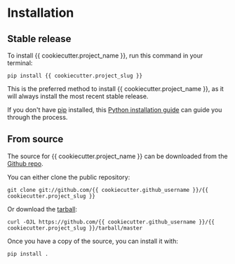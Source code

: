# Installation

## Stable release

To install {{ cookiecutter.project_name }}, run this command in your
terminal:

``` console
pip install {{ cookiecutter.project_slug }}
```

This is the preferred method to install {{ cookiecutter.project_name
}}, as it will always install the most recent stable release.

If you don't have [pip][] installed, this [Python installation guide][]
can guide you through the process.

## From source

The source for {{ cookiecutter.project_name }} can be downloaded from
the [Github repo][].

You can either clone the public repository:

``` console
git clone git://github.com/{{ cookiecutter.github_username }}/{{ cookiecutter.project_slug }}
```

Or download the [tarball][]:

``` console
curl -OJL https://github.com/{{ cookiecutter.github_username }}/{{ cookiecutter.project_slug }}/tarball/master
```

Once you have a copy of the source, you can install it with:

``` console
pip install .
```

  [pip]: https://pip.pypa.io
  [Python installation guide]: http://docs.python-guide.org/en/latest/starting/installation/
  [Github repo]: https://github.com/%7B%7B%20cookiecutter.github_username%20%7D%7D/%7B%7B%20cookiecutter.project_slug%20%7D%7D
  [tarball]: https://github.com/%7B%7B%20cookiecutter.github_username%20%7D%7D/%7B%7B%20cookiecutter.project_slug%20%7D%7D/tarball/master
